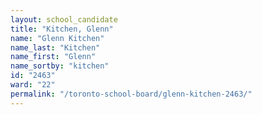 ```yaml
---
layout: school_candidate
title: "Kitchen, Glenn"
name: "Glenn Kitchen"
name_last: "Kitchen"
name_first: "Glenn"
name_sortby: "kitchen"
id: "2463"
ward: "22"
permalink: "/toronto-school-board/glenn-kitchen-2463/"
---
```

